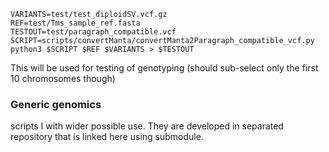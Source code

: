 
```
VARIANTS=test/test_diploidSV.vcf.gz
REF=test/Tms_sample_ref.fasta
TESTOUT=test/paragraph_compatible.vcf
SCRIPT=scripts/convertManta/convertManta2Paragraph_compatible_vcf.py
python3 $SCRIPT $REF $VARIANTS > $TESTOUT
```

This will be used for testing of genotyping (should sub-select only the first 10 chromosomes though)


### Generic genomics

scripts I with wider possible use. They are developed in separated repository that is linked here using submodule.
